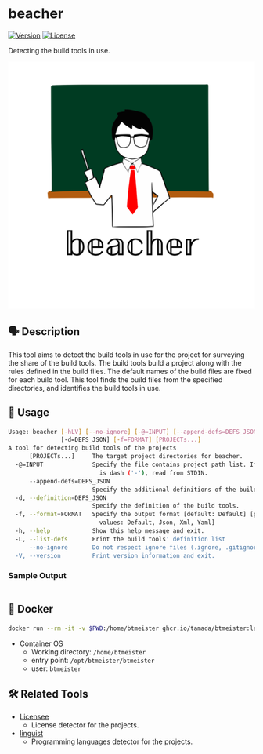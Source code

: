 # beacher

[![Version](https://img.shields.io/badge/Version-v1.0.0-green)](https://github.com/tamada/btmeister/releases/tag/v0.5.0)
[![License](https://img.shields.io/badge/License-Apache2.0-green)](https://github.com/tamadalab/beacher/blob/main/LICENSE)

Detecting the build tools in use.

![btmeister_logo](https://github.com/tamadalab/beacher/blob/main/images/logo.svg)

## :speaking_head: Description

This tool aims to detect the build tools in use for the project for surveying the share of the build tools.
The build tools build a project along with the rules defined in the build files.
The default names of the build files are fixed for each build tool.
This tool finds the build files from the specified directories, and identifies the build tools in use.

## :runner: Usage

```sh
Usage: beacher [-hLV] [--no-ignore] [-@=INPUT] [--append-defs=DEFS_JSON]
               [-d=DEFS_JSON] [-f=FORMAT] [PROJECTs...]
A tool for detecting build tools of the projects
      [PROJECTs...]     The target project directories for beacher.
  -@=INPUT              Specify the file contains project path list. If INPUT
                          is dash ('-'), read from STDIN.
      --append-defs=DEFS_JSON
                        Specify the additional definitions of the build tools.
  -d, --definition=DEFS_JSON
                        Specify the definition of the build tools.
  -f, --format=FORMAT   Specify the output format [default: Default] [possible
                          values: Default, Json, Xml, Yaml]
  -h, --help            Show this help message and exit.
  -L, --list-defs       Print the build tools' definition list
      --no-ignore       Do not respect ignore files (.ignore, .gitignore, etc.)
  -V, --version         Print version information and exit.
```

### Sample Output

```sh

```

## :whale: Docker

```sh
docker run --rm -it -v $PWD:/home/btmeister ghcr.io/tamada/btmeister:latest .
```

* Container OS
    * Working directory: `/home/btmeister`
    * entry point: `/opt/btmeister/btmeister`
    * user: `btmeister`


## :hammer_and_wrench: Related Tools

* [Licensee](https://github.com/licensee/licensee)
  * License detector for the projects.
* [linguist](https://github.com/github/linguist)
  * Programming languages detector for the projects.
